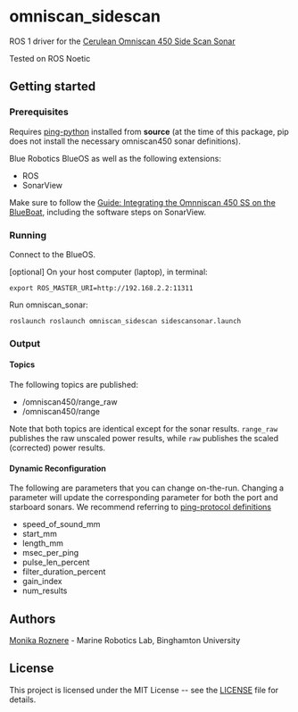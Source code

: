 # omniscan_sidescan

ROS 1 driver for the [Cerulean Omniscan 450 Side Scan Sonar](https://bluerobotics.com/store/the-reef/cerulean-sidescan-sonar/)

Tested on ROS Noetic

## Getting started

### Prerequisites

Requires [ping-python](https://github.com/bluerobotics/ping-python/tree/master) installed from **source** (at the time of this package, pip does not install the necessary omniscan450 sonar definitions).

Blue Robotics BlueOS as well as the following extensions:
- ROS
- SonarView

Make sure to follow the [Guide: Integrating the Omnniscan 450 SS on the BlueBoat](https://bluerobotics.com/learn/omniscan-450-ss-integration/), including the software steps on SonarView.

### Running

Connect to the BlueOS.


[optional] On your host computer (laptop), in terminal:

```export ROS_MASTER_URI=http://192.168.2.2:11311```

Run omniscan_sonar:

```roslaunch roslaunch omniscan_sidescan sidescansonar.launch```

### Output

#### Topics

The following topics are published:

- /omniscan450/range_raw
- /omniscan450/range

Note that both topics are identical except for the sonar results. `range_raw` publishes the raw unscaled power results, while `raw` publishes the scaled (corrected) power results.

#### Dynamic Reconfiguration

The following are parameters that you can change on-the-run. Changing a parameter will update the corresponding parameter for both the port and starboard sonars. We recommend referring to [ping-protocol definitions](https://github.com/bluerobotics/ping-protocol/blob/master/src/definitions/omniscan450.json)

- speed_of_sound_mm
- start_mm
- length_mm
- msec_per_ping
- pulse_len_percent
- filter_duration_percent
- gain_index
- num_results

## Authors

[Monika Roznere](https://monikaroznere.com) - Marine Robotics Lab, Binghamton University

## License

This project is licensed under the MIT License -- see the [LICENSE](LICENSE) file for details.